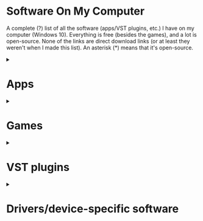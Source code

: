 # Software On My Computer
A complete (?) list of all the software (apps/VST plugins, etc.) I have on my computer (Windows 10).
Everything is free (besides the games), and a lot is open-source. None of the links are direct download links (or at least they weren't when I made this list).
An asterisk (\*) means that it's open-source. 

<details><summary><h1>Apps</h1></summary>

### Built-in stuff
Obvsiously.

### [7-Zip](https://7-zip.org)\*
An open-source utility for creating and opening archives.

### [Audacity](https://www.audacityteam.org)\*
An open-source program for recording audio. I rarely use it, since I have alternatives with more features, but it's nice to have for some things.

### [AutoHotkey (v2)](https://autohotkey.com)\*
An open-source utility for creating custom hotkeys, macros, and various other things. I don't use it much, but I have an AHK autoclicker that's useful in some situations.

### [BespokeSynth](https://www.bespokesynth.com)\*
An open-source modular DAW. It can host 64-bit VST2, VST3, LV2, and CLAP plugins, and it has several dozen built-in modules. Bespoke is absolutely incredible, and EVERYTHING can be modulated.

### [Bulk Rename Utility](https://www.bulkrenameutility.co.uk)
A free (for personal use) utility for renaming multiple files at once.

### [Cakewalk by Bandlab](https://www.bandlab.com/products/cakewalk)
This used to be my main DAW, before I discovered Bespoke, and later Waveform. I never actually record anything useful, I just mess around. The main reason I still have it on my computer is that it can host 32-bit plugins (of which I have a few). It hosts 32 and 64-bit VST2, VST3, and DirectX plugins. Its biggest disadvantage, in my opinion, is how annoying it is to get MIDI mapping and automation working. With Waveform, it's literally as simple as clicking MIDI Learn, changing a parameter, then moving a knob. That's how Cakewalk is *supposed* to work, but there's a whole bunch of steps you have to do first, and even after having done those, I still couldn't get it to work.

### [Carla](https://github.com/falkTX/Carla)\*
"Carla is a fully-featured modular audio plugin host, with support for many audio drivers and plugin formats." It's also open-source and runs as a VST2, VST3, CLAP, and LV2 plugin, as well as a standalone app. Although Carla and Bespoke are very similar, I prefer Bespoke for various reasons.

### [ClickPaste](https://github.com/Collective-Software/ClickPaste)\*
A tool that makes pasting into certain places easier. Basically, you click the icon in the notification area, then click where you want it to "paste." Then, instead of actually pasting, it quickly types out the contents of your clipboard. Very useful for VNC.

### [Clink](https://mridgers.github.io/clink)\*
Some command prompt utility I literally never use... although looking at the website, maybe I should. I installed it because [`autojump`](https://github.com/wting/autojump)\* depended on it, but then I couldn't get `autojump` working.

### [Discord](https://discord.com)
A chat/communication/messaging software.

### [DISTRHO Cardinal](https://github.com/DISTRHO/Cardinal)\*
An open-source VST2/VST3/LV2/CLAP/standalone version of VCV Rack v2.

### [Everything](https://www.voidtools.com)
An amazing tool that can quickly search every single file on a Windows computer. 

### [EverythingToolbar](https://github.com/stnkl/EverythingToolbar)\*
An easy way to add Everything to the taskbar, made to look like normal Windows Search.

### [Flow Launcher](https://github.com/Flow-Launcher/Flow.Launcher)\*
An open-source search utility with plenty of add-ons. I've looked at a lot of these, including [PowerToys](https://learn.microsoft.com/en-us/windows/powertoys) Run\*, [Keypirinha](https://keypirinha.com/), [ueli](https://ueli.app)\*, and [Wox](https://wox.one)\*.
 
### [Git](https://git-scm.com/)\*
Version control software... I'm assuming if you're reading this list, you know what it is.

### [GitHub CLI](https://cli.github.com)\*
A command line application for Git/GitHub.

### [GitHub Desktop](https://desktop.github.com)\*
A UI application for Git/GitHub.

### [Google Chrome](https://google.com/chrome)
Google's web browser. I know it may not necessarily be the fastest or the most secure, but it's the one I use.
 
### [Helios](https://github.com/nickzman/helios)
A nice screensaver
 
### [`midiflip`](https://github.com/1j01/midiflip)\*
A command line utility that can flip MIDI files. It supports wildcards, so you could do something like `midiflip -i "midis/**/*.mid" -o "transformed/"` It requires [NodeJS](https://nodejs.org/en)\*.

### [Micro](https://micro-editor.github.io/)\*
Basically an open-source, cross-platform version of `nano`, with more features.

### [Muse Hub](https://www.musehub.com)
An app used to download things like MuseScore 4, Muse Sounds, Audacity, and a couple of other things. But I'm literally going to uninstall this as soon as I finish this list... I hate this app for several reasons. Firstly, I just hate app installers that are also apps that need installation. It just seems ridiculous. Secondly (and most importantly), it installs a service that automatically runs in the background and makes it really annoying to get rid of. Uninstalling Muse Hub doesn't get rid of it, the folder it's in has... weird permissions, and you can't set the service to "manual" because you don't have permissions to do that, and you don't have permission to change the permission. While it could just be the torrent client it claims to be, there's no way to know, since it's not open-source. Basically, if it *is* a virus or something (I doubt it is, but still), it's a very well-designed one. 
 
### [MuseScore](https://musescore.org)\*
An open-source app for creating sheet msuic. I have both MuseScore 3 and MuseScore 4. I rarely use 4 because (in my opinion) it came out of beta *way* too early. It's got tons of bugs and WAY too much built-in unremovable reverb. But the features it adds (mostly the VST3 instrument/effect support) are huge improvements.

### [NodeJS](https://nodejs.org/en)\*
Not entirely sure what exactly this is (a "JavaScript Runtime Environment"), but I know that there a bunch of things that are installed with `npm` (which I assume is the Node Package Manager). I installed this for [`midiflip`](https://github.com/1j01/midiflip)\*.

### [Notepad++](https://notepad-plus-plus.org/downloads)\*
A text/code editor.
 
### [O&O RegEditor](https://www.oo-software.com/en/ooregeditor)
A better registry editor. It's portable.
 
### [Plane9](https://www.plane9.com)
A nice-looking screensaver.
 
### [Plogue Sforzando](https://www.plogue.com/products/sforzando.html)
An SFZ soundfont player, also available as VST2/VST3.
 
### [PowerShell 7](https://learn.microsoft.com/en-us/powershell/scripting/install/installing-powershell-on-windows?view=powershell-7.3)\*
I installed it one day, wondering what the difference was between Windows PowerShell and PowerShell 7... then discovered it had autocomplete and never used Windows PowerShell again. I've never really gone through any PowerShell tutorials, so I don't know how to actually use it on its own for scripting or anything, but it's nice to have autocomplete.
 
### [PowerToys](https://learn.microsoft.com/en-us/windows/powertoys)
Several Windows utilities. I mostly just use Always On Top, but occasionally find uses for a couple of the others.
 
### [PuTTY](https://www.putty.org)\*
An SSH/Telnet client. I use it to connect to my Raspberry Pi.

### [Python](https://python.org)\*
A programming language you've probably heard of.

### [QuickLook](https://github.com/QL-Win/QuickLook)\*
Exactly what it sounds like: Mac's Quick Look for Windows. When a file is selected, pressing space shows information about it.

### [SciTE4AutoHotkey](https://www.autohotkey.com/scite4ahk)\*
A code editor specifically for AutoHotkey.
 
### [Scoop](https://scoop.sh)\*
A package manager for Windows.

### [Shell](https://nilesoft.org)
A way to modify the default Windows context menu. Support for alternate file managers, such as Tablacus, is somewhat incomplete, and there are some features that don't exist yet, but the developer seems to be pretty quick at fixing bugs.

### [Slack](https://slack.com)
A chat/communication/messaging software, but more business-oriented that Discord.

### [SoundSwitch](https://soundswitch.aaflalo.me/)\*
Switches the audio input/output device with a hotkey. Due to the fact that I use an old audio interface, I occasionally have issues. Sometimes, one of the virtual USB audio ports (from the computer to the audio interface) will just randomly stop working for a few minutes, so I have to switch to another one. This app cuts that process from ten seconds to one.

### [Spitfire Audio App](https://www.spitfireaudio.com/library-manager)
Another installer app.... D: but this one I actually use sometimes, so I'm keeping it. You need it to install several sample libraries, such as LABS and "BBC Orchestra Symphony Discover."

### [Steam](https://store.steampowered.com/about)
A gaming app that you've probably heard of.

### [SuperF4](https://stefansundin.github.io/superf4)\*
A much faster way to force quit an app than going to Task Manager.
 
### [Surge XT](https://surge-synthesizer.github.io)\*
A VST2/VST3/CLAP/standalone synth. It can do quite a bit.
 
### [Sysinternals](https://learn.microsoft.com/en-us/sysinternals)
Way too many Windows utilities, most of which I will *never* use.

### [Tablacus Explorer](https://tablacus.github.io/explorer_en.html)\*
I don't have a built-in tabbed file manager, so I use this instead. It may not look as nice and... *Mac-like* (yes, I said it) as that of Windows 11, but it's portable, open-source, works great and is incredibly customizeable, though it does require a bit of learning. I've tried several alternatives, such as [Files](https://files.community), [OneCommander](https://onecommmander.com), and multiple versions of QTTabBar (no link because I don't want to spend ten minutes trying to figure out which one is actually the newest), but Tablacus was just the one I liked more.
 
### [TX16wX](https://www.tx16wx.com)
A software sampler that can load various soundfonts and other things like that.

### [Unity/Unity Hub](https://unity.com)
A game development environment, which I mostly use to make levels for Human Fall Flat (Unity Hub is the installer)

### [VCV Rack](https://vcvrack.com/Rack)\*
A virtual modular synth, which is only somewhat open-source. The free community version is open-source, while the VST plugin Pro version is not.

### [Visual Studio](https://visualstudio.microsoft.com)
"It’s how you make software." "What do you want to [code, build, debug, deploy, collaborate on, analyze, learn] today? Visual Studio can do that."

### [Visual Studio Code](https://code.visualstudio.com)\*
An open-source code editor with (quick Google) over 30,000 extensions.

### [Vital Synth](https://vital.audio/)\*
A VST2/VST3/standalone synth. The only source code that has been made publicly available hasn't been updated since April 2022, but it's still source code. I sort of prefer this to Surge XT. They both do similar things, but Vital is much more intuitive, although slightly more CPU-hungry.
 
### [VLC Media Player](https://www.videolan.org/vlc/)\*
An open-source media player with a lot of features.
 
### [VSTHost](https://www.hermannseib.com/english/vsthost.htm)\*
This is... a host... for VST plugins. About as simple as it gets. While this program *was* open-source (hence the asterisk), all versions since v1.16r are not. Anyway, several years ago, I found this on an old 32-bit Windows XP laptop, and had absolutely NO idea what it was, since at that point I'd never even heard of a VST plugin. A couple years later, I was looking for a way to get around what I thought was a problem with Cakewalk (turns out I just hadn't figured out how to do it) when I came across this. I downloaded it, then suddenly realized that I'd seen it before. I'll probably never use it again, since I've found other tools that do the job much better.
 
### [Waveform Free](https://www.tracktion.com/products/waveform-free)
Waveform Free is the only DAW I've ever found that has a free version that actually has all the features of the full version. The only difference is that the free version lacks a few built-in plugins (such as the arpeggiator and various effects). But there are free alternatives to all or most of them, so it really is just a DAW. It doesn't even have the usual "free version" things like nag screens, constant reminders that you don't have the full version, and track limits. It also has a really cool plugin rack feature.
 
### [WizTree](https://diskanalyzer.com/)
Basically [WinDirStat](https://windirstat.net/)\* but much faster and not open-source. It looks through all the files and shows a visual representation of their size. I don't really need this app with a 4TB spinning disk, but it would have been nice to have when I had a 256GB SSD.
 
### [Zoom](https://zoom.us)
If you don't know what this is, you couldn't possibly have been alive during COVID.

</details>

<details><summary><h1>Games</h1></summary>

These are all the games I *own*, although I don't currently have all of them installed.

### [Baba is You](https://store.steampowered.com/app/736260/Baba_Is_You)
A 2D tile-pushing puzzle game where the rules keep changing. I don't honestly know how best to explain this game, but basically, there are words that you can push around to control the way the world works. There's also a level editor and sharing system.

### [Biped](https://store.steampowered.com/app/1071870/Biped)
Honestly, very similar to Human Fall Flat, only it's 1-2 players controlling robots, and you control your feet instead of your hands. 

### [Human: Fall Flat](https://store.steampowered.com/app/477160/Human_Fall_Flat)
Blobby humanoids with gecko hands flop around trying to reach the end of the level. That's about it. You can also create levels with Unity, which is pretty cool.
 
### [FEZ](https://store.steampowered.com/app/224760/FEZ)
A perspective-based puzzle platformer, involving a 2-dimensional character, Gomez, discovering the power of rotation around the vertical axis using a magical fez. Although it doesn't have much of a story, it is an amazing game (even though I had to look up the answers to several puzzles). The music is also great. The weirdest thing about FEZ is the fact that there's one puzzle that nobody has really "solved." People have brute-forced it and posted the solution online, but even though the game's been around since 2012, nobody's figured out *why*.

### [ibb & obb](https://store.steampowered.com/app/95400/ibb__obb)
A 2-player co-op 2D platformer game with gravity reversal. That's about all I have to say.
 
### [Minetest](https://minetest.net)\*
Minetest is a free, open-source, cross-platform, portable voxel game engine and client (?), with which several games have been made, including Minetest Game, which is just kind of a basic built-in game. There's also MineClone 2, a game that is trying to recreate MineCraft. Minetest has easy multiplayer, and anyone can host a server. Also, all Minetest mods and games are written in Lua, meaning that they're also open-source and relatively easy to make, assuming you know how to code.

### [Portal](https://store.steampowered.com/app/400/Portal)
You probably know what this is. Set in the same universe as Half Life (which I've actually never played), a test subject wakes up in Aperture Laboratories. An AI named GLaDOS leads/forces her through several tests, most of which require a portal gun. Then a bunch of other things happen, that may or may not include baking and cake. It's a great game with phrases like "Fifteen Hundred Megawatt Aperture Science Heavy Duty Super-Colliding Super Button."

### [Portal 2](https://store.steampowered.com/app/620/Portal_2)
The sequel to Portal. 9 9 9 9 9 after the first game, Chell is awakened by a personality core named Wheatley, then has to do a bunch more testing, then several more things happen, which really establish the backstory of the game and prove that it's in the same universe as Half Life, as well as explaining why/how GLaDOS is the way she is. Did I mention there was also an entire 2-player cooperative sequel story included with it, as well as a built-in level editor and online (or split-screen) co-op? The worst thing about this game is the distinct absence of cake. How could you not play a game with quotes like, "When life gives you lemons, don't make lemonade. Make life take the lemons back! ... Demand to see life's manager! ... Do you know who I am? I'm the man who's going to burn your house down! With the lemons! I'm going to get my engineers to make a combustible lemon that BURNS YOUR HOUSE DOWN!"

### [Portal Stories: Mel](https://store.steampowered.com/app/317400/Portal_Stories_Mel)
A fan-made Portal 2 mod set between Portal and Portal 2. Plenty of *really* hard tests and also a reasonable story (although it's not nearly as entertaining as the original games). Also, the music is great.

### [Quantum Conundrum](https://store.steampowered.com/app/200010/Quantum_Conundrum)
A game where you can switch between dimensions (not like X, Y, Z, more like Fluffy, Heavy, etc) to complete levels.

### [StarCraft/Brood War/StarCraft Remastered](https://starcraft.com)
An RTS game involving 3 species (Terran/human, Zerg, and Protoss) fighting each other for various reasons. There's a story, as well as online multiplayer with AI.

### [StarCraft II](https://starcraft2.com)
The highly superiour sequel to StarCraft. With better graphics, better sound, better gameplay, and a level editor with WAY more features than I'm ever going to use.

### [Tachyon: The Fringe](https://store.steampowered.com/app/32760/Tachyon_The_Fringe)
A space game that's older than I am, about the "Galactic Spanning Corporation" (GalSpan) trying to take over very profitable sectors from Bora colonists. You get to choose which side you play on, meaning you really need to play through twice. There are definitely some compatibility issues with Windows 10, but I managed to get it to run (after about five hours of trying). To make sure I wouldn't have to go through all that again, I just compressed the folder and uploaded it somewhere so that even if I have to/choose to reset/replace my computer, I can still easily get a working version. (I don't know how well this method would work with the Steam version, but that seems to work mostly fine anyway).

### [There Is No Game: Wrong Dimension](https://store.steampowered.com/app/1240210/There_Is_No_Game_Wrong_Dimension)
A point and click puzzle game that does not want to be played... and also has a girlfriend.

</details>


<details><summary><h1>VST plugins</h1></summary>

### [Airwindows](https://airwindows.com)\*
A set of over **300** open-source VST effects with simple UI's. 
 
### [AGML II](http://www.amplesound.net/en/pro-pd.asp?id=7)
The best free virtual acoustic guitar I've been able to find (even though I play guitar, so I rarely use it). It has AU, VST2, VST3, AAX, RTAS, and standalone versions.
 
### [BlueArp](https://omg-instruments.com/wp/?page_id=63)
A MIDI arpeggiator VST2/AU plugin. Personally, I prefer Cream.

### [Cakewalk by Bandlab stuff](https://www.bandlab.com/products/cakewalk)
Cakewalk by Bandlab comes with several plugins. The DirectX plugins are not supported by many current DAWS, and BREVERB and TH3 *will not run* anywhere besides Cakewalk. But several other plugins (BOOST11, Channel Tools, SI-Bass Guitar, SI-Drum Kit, SI-Electric Piano, and SI-String Section) work anywhere that supports VST2.

### [Carla](https://github.com/falkTX/Carla)\*
"Carla is a fully-featured modular audio plugin host, with support for many audio drivers and plugin formats." It's also open-source and runs as a LADSPA, DSSI, VST2, VST3, AU, and LV2 plugin, as well as a standalone app. Although Carla and Bespoke are very similar, I prefer Bespoke for various reasons.

### [Cream](https://www.kirnuarp.com)
An excellent arpeggiator plugin. The "demo" version (what I have) is literally just the full version but with no presets.
 
### [Several Chowdhury DSP plugins](https://chowdsp.com/products.html)\*
These are interesting plugins. I'd have to say that the most unique is Chow Matrix, which is something for creating custom delay chains. One of the plugins says it "supports the following desktop plugin formats: VST3, AU, CLAP, AAX, Standalone, and LV2, as well as Standalone and AUv3 on iOS devices." The other plugin descriptions say nothing about what formats they're available in.

### [Drum Pro](https://www.studiolinked.com/drum-pro/)
Not the best drum plugin. It doesn't comply with the standard MIDI drum layout and although it has synthy drum sounds, it's just a rompler. 
 
### [DISTRHO Cardinal](https://github.com/DISTRHO/Cardinal)\*
An open-source VST2/VST3/LV2/CLAP/standalone version of VCV Rack v2.

### [Funimator](https://musictop69.wixsite.com/orchestools/media)\*
Sort of a filter/gain sequencer. It's open source, and available as a VST3.

### [Krush](https://www.tritik.com/product/krush)
A great bitcrusher/downsampler, basically essential for Fez-like music...

### [Magical 8bit Plug](https://ymck.net/app/magical-8bit-plug-en)\*
An 8-bit synth, meant to sound like that of old video games. It's open-source.

### [Melda Audio plugins](https://www.meldaproduction.com/downloads)
Around 40 free VST2/VST3/AU/AAX plugins, mostly effects, and several more paid ones. I particularly like Monastery Grand, a piano instrument for MSoundFactory.

### [MIDImonitor](https://web.archive.org/web/20180329184952/http://www.thepiz.org/plugins/?p=midiMonitor)\*
Apparently, the official website doesn't exist anymore. As far as I can tell, this plugin (and all the other plugins) are open-source and located [here](https://code.google.com/archive/p/pizmidi/downloads), but I'm not going to actually download things looking for the source code.

### [MT-PowerDrumKit](https://www.powerdrumkit.com)
A great sounding sampled drum kit VST/AU/AAX plugin. It has a rather annoying nag screen every time you load it, and it doesn't produce sound until you skip it. You can get rid of it by donating. You can route each drum individually, to up to 8 different stereo outputs. It also has a *grooves* feature, letting you easily find drumm patterns and drag them into your DAW.

### [Muse FX](https://www.musehub.com)
A few effects (Chorus, Compressor, De-esser, Delay, Master, Noise Gate, Pitch Fix, Reverb, Rotary, and two EQ effects). Unfortunately, they must be downloaded through Muse Hub.

### [Orchestools P1ano S](https://musictop69.wixsite.com/orchestools)\*
An open-source piano plugin. In my opinion, it doesn't sound that great. It's available as a VST3, "Linux plugin," and Windows standalone app.

### [Orchestools Sections](https://musictop69.wixsite.com/orchestools/orchestools-two)\*
Four great (and open-source) orchestral plugins: Strings, Brass, Winds, and Percussion, available as VST3 and... "Linux plugin," which I'm not going to download right now.

### [Ribs](https://hvoyaaudio.itch.io/ribs)
A VST/AU granular plugin.
 
### [PAPU](https://socalabs.com/synths/papu)\*
An open-source VST2, VST3, "Mac," and "Linux" plugin. I won't download those to figure out what the other formats are. It's a Nintendo Gameboy synth emulator.

### [Plogue Sforzando](https://www.plogue.com/products/sforzando.html)
An SFZ soundfont player, also available as VST2/VST3.
 
### [Spitfire BBC Symphony Orchestra Discover](https://www.spitfireaudio.com/bbc-symphony-orchestra-discover)
A good-quality orchestral VST2/VST3/AU/AAX plugin from Spitfire.

### [Spitfire LABS](https://labs.spitfireaudio.com)
A plugin and over 50 libraries for it. This is mentioned on basically every list of free instrument plugins, usually right at the top.

### [Steven Slate Drums 5.5 Free](https://stevenslatedrums.com/ssd5/#:~:text=GarageBand%20Big%20Sur-,SSD%205.5%20FREE,-Get%20the%20fully)
A great drum plugin with no nag screen like MT-PowerDrumKit has.
 
### [SUB Analog Drums](https://plugins4free.com/plugin/3133)
Not including a link to the official website because it just says, "unlock free download with a social share." It's a drum synth, available as VST and AU plugins.

### [Surge XT](https://surge-synthesizer.github.io)\*
A VST3/AU/LV2/CLAP/standalone synth. It can do quite a bit. 

### [Tape Cassette 2](https://www.caelumaudio.com/CaelumAudio/?Page=TapeCassette2)
A tape simulator/emulator thing.
 
### [TX16wX](https://www.tx16wx.com)
A software sampler that can load various soundfonts and other things like that.
 
### [Valhalla free plugins](https://valhalladsp.com)
Several great reverb/delay plugins, available as VST2/VST3/AAX/AU plugins.
 
### [Vital Synth](https://vital.audio/)\*
A VST2/VST3/AU/LV2standalone synth. The only source code that has been made publicly available hasn't been updated since April 2022, but it's still source code. I sort of prefer this to Surge XT. They both do similar things, but Vital is much more intuitive, although slightly more CPU-hungry.

### [WaveForm Free built-in stuff]
Waveform Free comes with several plugins, but as far as I can tell, they probably aren't useful anywhere else. But it does have a reasonable synth, several effects, a rompler, and a couple of other things.

### [XOXOS plugins](https://xoxos.net/vst/)
A ton of (unfortunately 32-bit) VST plugins, including instruments and effects.
 
</details>

<details><summary><h1>Drivers/device-specific software</h1></summary>
 
 - The driver for an M-Audio Fast Track Ultra (kind of buggy on Windows 10, making me even more hesitant to try Windows 11). The driver is no longer available on the M-Audio website, so I'm not going to put a link here.
 - The [driver](https://m-audio.com/support/download/drivers/usb-midi-series-5.0.1) for an M-Audio KeyRig 25 (or O2 25, since they're literally the exact same device)
 - [A few things](https://www.usa.canon.com/support/p/canoscan-lide-100) for my CanoScan LiDE 100
 - [Software](https://support.brother.com/g/b/downloadlist.aspx?c=us&lang=en&prod=mfc7840w_all&os=10013) for a Brother MFC-7840W
 - [Logitech Unifying software](https://support.logi.com/hc/en-us/articles/360025297913). I somehow ended up with three Logitech Unifying mice and one keyboard, all of which are connected to the same receiver.
 
 </details>
